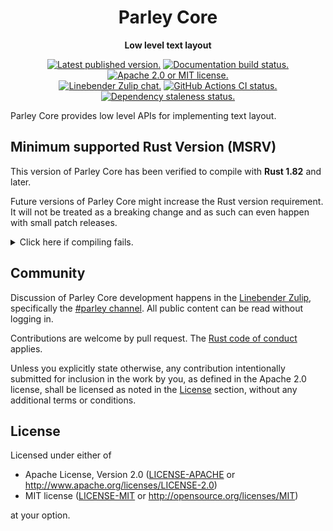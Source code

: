 <div align="center">

# Parley Core

**Low level text layout**

[![Latest published version.](https://img.shields.io/crates/v/parley_core.svg)](https://crates.io/crates/parley_core)
[![Documentation build status.](https://img.shields.io/docsrs/parley_core.svg)](https://docs.rs/parley_core)
[![Apache 2.0 or MIT license.](https://img.shields.io/badge/license-Apache--2.0_OR_MIT-blue.svg)](#license)
\
[![Linebender Zulip chat.](https://img.shields.io/badge/Linebender-%23parley-blue?logo=Zulip)](https://xi.zulipchat.com/#narrow/channel/205635-parley)
[![GitHub Actions CI status.](https://img.shields.io/github/actions/workflow/status/linebender/parley/ci.yml?logo=github&label=CI)](https://github.com/linebender/parley/actions)
[![Dependency staleness status.](https://deps.rs/crate/parley_core/latest/status.svg)](https://deps.rs/crate/parley_core)

</div>

Parley Core provides low level APIs for implementing text layout.

## Minimum supported Rust Version (MSRV)

This version of Parley Core has been verified to compile with **Rust 1.82** and later.

Future versions of Parley Core might increase the Rust version requirement.
It will not be treated as a breaking change and as such can even happen with small patch releases.

<details>
<summary>Click here if compiling fails.</summary>

As time has passed, some of Parley Core's dependencies could have released versions with a higher Rust requirement.
If you encounter a compilation issue due to a dependency and don't want to upgrade your Rust toolchain, then you could downgrade the dependency.

```sh
# Use the problematic dependency's name and version
cargo update -p package_name --precise 0.1.1
```
</details>

## Community

Discussion of Parley Core development happens in the [Linebender Zulip](https://xi.zulipchat.com/), specifically the [#parley channel](https://xi.zulipchat.com/#narrow/channel/205635-parley).
All public content can be read without logging in.

Contributions are welcome by pull request. The [Rust code of conduct] applies.

Unless you explicitly state otherwise, any contribution intentionally submitted for inclusion in the work by you, as defined in the Apache 2.0 license, shall be licensed as noted in the [License](#license) section, without any additional terms or conditions.

## License

Licensed under either of

- Apache License, Version 2.0 ([LICENSE-APACHE](LICENSE-APACHE) or <http://www.apache.org/licenses/LICENSE-2.0>)
- MIT license ([LICENSE-MIT](LICENSE-MIT) or <http://opensource.org/licenses/MIT>)

at your option.

[Rust code of conduct]: https://www.rust-lang.org/policies/code-of-conduct
